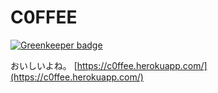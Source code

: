 # C0FFEE

[![Greenkeeper badge](https://badges.greenkeeper.io/TinyKitten/c0ffee.svg)](https://greenkeeper.io/)

おいしいよね。
[https://c0ffee.herokuapp.com/](https://c0ffee.herokuapp.com/)